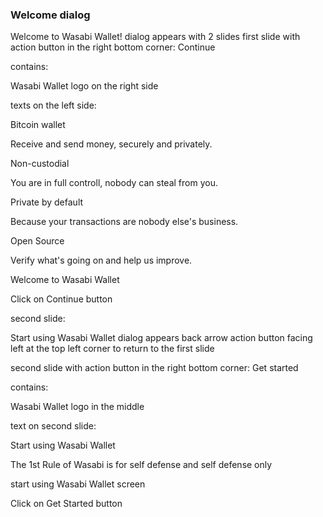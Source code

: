 ### Welcome dialog
Welcome to Wasabi Wallet! dialog appears with 2 slides
first slide with action button in the right bottom corner: Continue

contains:

Wasabi Wallet logo on the right side

texts on the left side:

Bitcoin wallet

Receive and send money, securely and privately.

Non-custodial

You are in full controll, nobody can steal from you.

Private by default

Because your transactions are nobody else's business.

Open Source

Verify what's going on and help us improve.

Welcome to Wasabi Wallet

Click on Continue button

second slide:

Start using Wasabi Wallet dialog appears
back arrow action button facing left at the top left corner to return to the first slide

second slide with action button in the right bottom corner: Get started

contains:

Wasabi Wallet logo in the middle

text on second slide:

Start using Wasabi Wallet

The 1st Rule of Wasabi is for self defense and self defense only

start using Wasabi Wallet screen

Click on Get Started button

